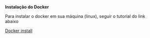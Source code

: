 **Instalação do Docker**

<p>Para instalar o docker em sua máquina (linux), seguir o tutorial do link abaixo</p>
<a href="https://docs.docker.com/engine/install/ubuntu/">Docker install</a>